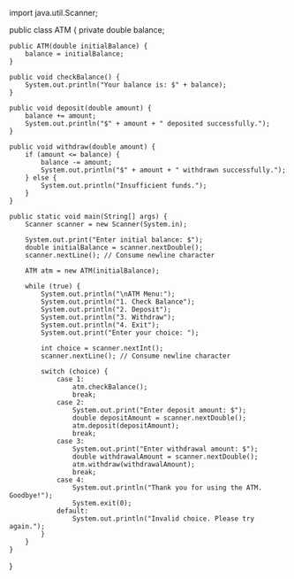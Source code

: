 import java.util.Scanner;

public class ATM {
    private double balance;

    public ATM(double initialBalance) {
        balance = initialBalance;
    }

    public void checkBalance() {
        System.out.println("Your balance is: $" + balance);
    }

    public void deposit(double amount) {
        balance += amount;
        System.out.println("$" + amount + " deposited successfully.");
    }

    public void withdraw(double amount) {
        if (amount <= balance) {
            balance -= amount;
            System.out.println("$" + amount + " withdrawn successfully.");
        } else {
            System.out.println("Insufficient funds.");
        }
    }

    public static void main(String[] args) {
        Scanner scanner = new Scanner(System.in);

        System.out.print("Enter initial balance: $");
        double initialBalance = scanner.nextDouble();
        scanner.nextLine(); // Consume newline character

        ATM atm = new ATM(initialBalance);

        while (true) {
            System.out.println("\nATM Menu:");
            System.out.println("1. Check Balance");
            System.out.println("2. Deposit");
            System.out.println("3. Withdraw");
            System.out.println("4. Exit");
            System.out.print("Enter your choice: ");

            int choice = scanner.nextInt();
            scanner.nextLine(); // Consume newline character

            switch (choice) {
                case 1:
                    atm.checkBalance();
                    break;
                case 2:
                    System.out.print("Enter deposit amount: $");
                    double depositAmount = scanner.nextDouble();
                    atm.deposit(depositAmount);
                    break;
                case 3:
                    System.out.print("Enter withdrawal amount: $");
                    double withdrawalAmount = scanner.nextDouble();
                    atm.withdraw(withdrawalAmount);
                    break;
                case 4:
                    System.out.println("Thank you for using the ATM. Goodbye!");
                    System.exit(0);
                default:
                    System.out.println("Invalid choice. Please try again.");
            }
        }
    }
}
